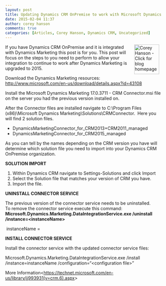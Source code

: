 ```yaml
---
layout: post
title: Updating Dynamics CRM OnPremise to work with Microsoft Dynamics Marketing 2015
date: 2015-02-04 11:37
author: corey hanson
comments: true
categories: [Articles, Corey Hanson, Dynamics CRM, Uncategorized]
---
```

<p><a title="Corey Hanson - Click for blog homepage" href="https://microsofttpd.github.io//"><img width="80" height="95" align="right" alt="Corey Hanson - Click for blog homepage" src="https://msdnshared.blob.core.windows.net/media/TNBlogsFS/prod.evol.blogs.technet.com/CommunityServer.Blogs.Components.WeblogFiles/00/00/00/95/09/corey.jpg" original-url="http://blogs.technet.com/cfs-file.ashx/__key/communityserver-blogs-components-weblogfiles/00-00-00-95-09/corey.jpg" border="0" hspace="10" /></a>If you have Dynamics CRM OnPremise and it is&nbsp;integrated with Dynamics Marketing this post is for you. This post will focus on the steps to you need to perform to allow your integration to continue to work after Dynamics Marketing is upgraded to 2015.</p>
<p>Download the Dynamics Marketing resources: <a href="http://www.microsoft.com/en-us/download/details.aspx?id=43108">http://www.microsoft.com/en-us/download/details.aspx?id=43108</a></p>
<p>Install the Microsoft Dynamics Marketing 17.0.3711 - CRM Connector.msi file on the server you had the previous version installed on.</p>
<p>After the Connector files are installed navigate to C:\Program Files (x86)\Microsoft Dynamics Marketing\Solutions\CRMConnector.&nbsp; Here you will find 2 solution files.</p>
<ul>
<li>DynamicsMarketingConnector_for_CRM2013+CRM2011_managed</li>
<li>DynamicsMarketingConnector_for_CRM2015_managed</li>
</ul>
<p>As you can tell by the names depending on the CRM version you have will determine which solution file you need to import into your Dynamics CRM OnPremise organization.</p>
<p><strong>SOLUTION IMPORT</strong></p>
<ol>
<li>Within Dynamics CRM navigate to Settings-Solutions and click Import</li>
<li>Select the Solution file that matches your version of CRM you have.</li>
<li>Import the file.</li>
</ol>
<p><strong>UNINSTALL CONNECTOR SERVICE</strong>&nbsp;</p>
<p>The previous version of the connector service needs to be uninstalled.&nbsp; To&nbsp;remove the&nbsp;connector service execute this command: <strong>Microsoft.Dynamics.Marketing.DataIntegrationService.exe /uninstall /instance=&lt;instanceName&gt;</strong></p>
<p>&nbsp;instanceName =</p>
<p><strong>INSTALL CONNECTOR SERVICE</strong></p>
<p>Install the connector service with the updated connector service files:</p>
<p>Microsoft.Dynamics.Marketing.DataIntegrationService.exe /install /instance=instanceName /configuration=&ldquo;&lt;configuration file&gt;&rdquo;</p>
<p>More Information&lt;<a href="https://technet.microsoft.com/en-us/library/jj993931(v=crm.6).aspx">https://technet.microsoft.com/en-us/library/jj993931(v=crm.6).aspx</a>&gt;</p>
